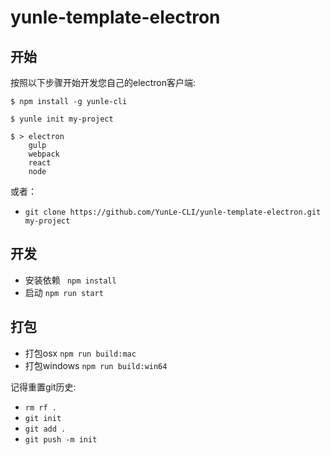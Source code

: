 # yunle-template-electron


## 开始

按照以下步骤开始开发您自己的electron客户端:

```
$ npm install -g yunle-cli

$ yunle init my-project

$ > electron
    gulp
    webpack
    react
    node
```

或者： 

* ```git clone https://github.com/YunLe-CLI/yunle-template-electron.git my-project```

## 开发

* 安装依赖 ``` npm install```
* 启动 ``` npm run start ```

## 打包
* 打包osx ``` npm run build:mac ```
* 打包windows ``` npm run build:win64 ```

记得重置git历史:

* ```rm rf .```
* ```git init```
* ```git add .```
* ```git push -m init```
